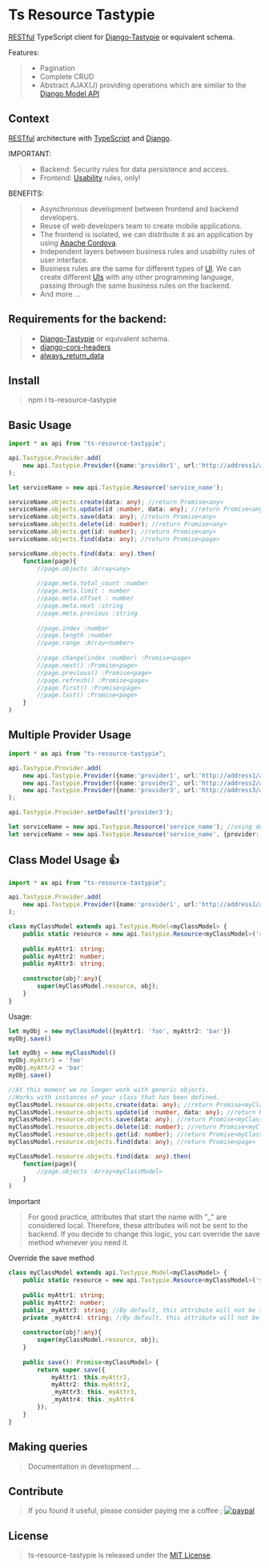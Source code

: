 # Ts Resource Tastypie
[RESTful](http://www.ibm.com/developerworks/library/ws-restful/) TypeScript client for [Django-Tastypie](https://django-tastypie.readthedocs.org/en/latest/) or equivalent schema.

Features:
> - Pagination
> - Complete CRUD
> - Abstract AJAX(J) providing operations which are similar to the [Django Model API](https://docs.djangoproject.com/en/dev/topics/db/queries/)


## Context
[RESTful](http://www.ibm.com/developerworks/library/ws-restful/) architecture with [TypeScript](https://www.typescriptlang.org/) and [Django](https://www.djangoproject.com/).

IMPORTANT:
> - Backend: Security rules for data persistence and access.
> - Frontend: [Usability](https://en.wikipedia.org/wiki/Usability) rules, only!

BENEFITS:
> - Asynchronous development between frontend and backend developers.
> - Reuse of web developers team to create mobile applications.
> - The frontend is isolated, we can distribute it as an application by using [Apache Cordova](https://cordova.apache.org/).
> - Independent layers between business rules and usability rules of user interface. 
> - Business rules are the same for different types of [UI](https://en.wikipedia.org/wiki/User_interface). We can create different [UIs](https://en.wikipedia.org/wiki/User_interface) with any other programming language, passing through the same business rules on the backend.
> - And more ...


## Requirements for the backend:
> - [Django-Tastypie](https://django-tastypie.readthedocs.org/en/latest/) or equivalent schema.
> - [django-cors-headers](https://github.com/ottoyiu/django-cors-headers)
> - [always_return_data](http://django-tastypie.readthedocs.org/en/latest/resources.html#always-return-data)


## Install
> npm i ts-resource-tastypie


## Basic Usage
```typescript
import * as api from "ts-resource-tastypie";

api.Tastypie.Provider.add(
    new api.Tastypie.Provider({name:'provider1', url:'http://address1/api/v1/', username:'admin', apikey:'123'})
);

let serviceName = new api.Tastypie.Resource('service_name');

serviceName.objects.create(data: any); //return Promise<any> 
serviceName.objects.update(id :number, data: any); //return Promise<any>
serviceName.objects.save(data: any); //return Promise<any>
serviceName.objects.delete(id: number); //return Promise<any>
serviceName.objects.get(id: number); //return Promise<any>
serviceName.objects.find(data: any); //return Promise<page>

serviceName.objects.find(data: any).then(
    function(page){
        //page.objects :Array<any>
        
        //page.meta.total_count :number
        //page.meta.limit : number
        //page.meta.offset : number
        //page.meta.next :string
        //page.meta.previous :string
                
        //page.index :number
        //page.length :number
        //page.range :Array<number>
        
        //page.change(index :number) :Promise<page>
        //page.next() :Promise<page>
        //page.previous() :Promise<page>
        //page.refresh() :Promise<page>
        //page.first() :Promise<page>
        //page.last() :Promise<page>
    }
)

```


## Multiple Provider Usage
```typescript
import * as api from "ts-resource-tastypie";

api.Tastypie.Provider.add(
    new api.Tastypie.Provider({name:'provider1', url:'http://address1/api/v1/', username:'admin', apikey:'123'}),
    new api.Tastypie.Provider({name:'provider2', url:'http://address2/api/v1/'}),
    new api.Tastypie.Provider({name:'provider3', url:'http://address3/api/v1/'})
);

api.Tastypie.Provider.setDefault('provider3');

let serviceName = new api.Tastypie.Resource('service_name'); //using default provider "provider3" 
let serviceName = new api.Tastypie.Resource('service_name', {provider: 'provider1'}); //using selected provider "provider1" 

```


## Class Model Usage :+1:
```typescript
import * as api from "ts-resource-tastypie";

api.Tastypie.Provider.add(
    new api.Tastypie.Provider({name:'provider1', url:'http://address1/api/v1/', username:'admin', apikey:'123'})
);

class myClassModel extends api.Tastypie.Model<myClassModel> {
    public static resource = new api.Tastypie.Resource<myClassModel>('serviceName', {model: myClassModel});
    
    public myAttr1: string;
    public myAttr2: number;
    public myAttr3: string;
    
    constructor(obj?:any){
        super(myClassModel.resource, obj);
    }
}

```

Usage:
```typescript
let myObj = new myClassModel({myAttr1: 'foo', myAttr2: 'bar'})
myObj.save()

let myObj = new myClassModel()
myObj.myAttr1 = 'foo'
myObj.myAttr2 = 'bar'
myObj.save()

//At this moment we no longer work with generic objects. 
//Works with instances of your class that has been defined.
myClassModel.resource.objects.create(data: any); //return Promise<myClassModel> 
myClassModel.resource.objects.update(id :number, data: any); //return Promise<myClassModel>
myClassModel.resource.objects.save(data: any); //return Promise<myClassModel>
myClassModel.resource.objects.delete(id: number); //return Promise<myClassModel>
myClassModel.resource.objects.get(id: number); //return Promise<myClassModel>
myClassModel.resource.objects.find(data: any); //return Promise<page>

myClassModel.resource.objects.find(data: any).then(
    function(page){
        //page.objects :Array<myClassModel>
    }
)

```
Important
> For good practice, attributes that start the name with "_" are considered local. Therefore, these attributes will not be sent to the backend.
If you decide to change this logic, you can override the save method whenever you need it.

Override the save method 
```typescript
class myClassModel extends api.Tastypie.Model<myClassModel> {
    public static resource = new api.Tastypie.Resource<myClassModel>('serviceName', {model: myClassModel});
    
    public myAttr1: string;
    public myAttr2: number;
    public _myAttr3: string; //By default, this attribute will not be sent to the backend.
    private _myAttr4: string; //By default, this attribute will not be sent to the backend.
    
    constructor(obj?:any){
        super(myClassModel.resource, obj);
    }
    
    public save(): Promise<myClassModel> {
        return super.save({
            myAttr1: this.myAttr1,
            myAttr2: this.myAttr2,
            _myAttr3: this._myAttr3,
            _myAttr4: this._myAttr4
        });
    }
}
```

## Making queries
> Documentation in development ...

## Contribute
> If you found it useful, please consider paying me a coffee ;
[![paypal](https://www.paypalobjects.com/en_US/i/btn/btn_donateCC_LG.gif)](https://www.paypal.com/cgi-bin/webscr?cmd=_s-xclick&hosted_button_id=RGQ8NSYPA59FL)

## License
> ts-resource-tastypie is released under the [MIT License](https://github.com/mw-ferretti/ts-resource-tastypie/blob/master/LICENSE).
